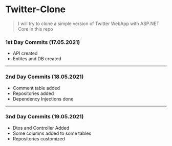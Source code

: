 # Twitter-Clone
> I will try to clone a simple version of Twitter WebApp with ASP.NET Core in this repo 

### 1st Day Commits (17.05.2021)
- API created
- Entites and DB created

---
### 2nd Day Commits (18.05.2021)
- Comment table added
- Repositories added
- Dependency Injections done

---
### 3nd Day Commits (19.05.2021)
- Dtos and Controller Added
- Some columns added to some tables
- Repositories customized
